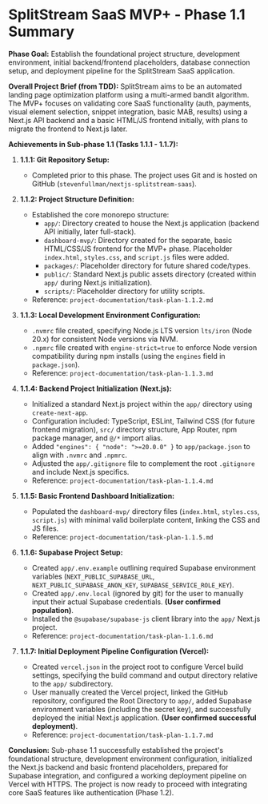 # SplitStream SaaS MVP+ - Phase 1.1 Summary

**Phase Goal:** Establish the foundational project structure, development environment, initial backend/frontend placeholders, database connection setup, and deployment pipeline for the SplitStream SaaS application.

**Overall Project Brief (from TDD):** SplitStream aims to be an automated landing page optimization platform using a multi-armed bandit algorithm. The MVP+ focuses on validating core SaaS functionality (auth, payments, visual element selection, snippet integration, basic MAB, results) using a Next.js API backend and a basic HTML/JS frontend initially, with plans to migrate the frontend to Next.js later.

**Achievements in Sub-phase 1.1 (Tasks 1.1.1 - 1.1.7):**

1.  **1.1.1: Git Repository Setup:**

    -   Completed prior to this phase. The project uses Git and is hosted on GitHub (`stevenfullman/nextjs-splitstream-saas`).

2.  **1.1.2: Project Structure Definition:**

    -   Established the core monorepo structure:
        -   `app/`: Directory created to house the Next.js application (backend API initially, later full-stack).
        -   `dashboard-mvp/`: Directory created for the separate, basic HTML/CSS/JS frontend for the MVP+ phase. Placeholder `index.html`, `styles.css`, and `script.js` files were added.
        -   `packages/`: Placeholder directory for future shared code/types.
        -   `public/`: Standard Next.js public assets directory (created within `app/` during Next.js initialization).
        -   `scripts/`: Placeholder directory for utility scripts.
    -   Reference: `project-documentation/task-plan-1.1.2.md`

3.  **1.1.3: Local Development Environment Configuration:**

    -   `.nvmrc` file created, specifying Node.js LTS version `lts/iron` (Node 20.x) for consistent Node versions via NVM.
    -   `.npmrc` file created with `engine-strict=true` to enforce Node version compatibility during npm installs (using the `engines` field in `package.json`).
    -   Reference: `project-documentation/task-plan-1.1.3.md`

4.  **1.1.4: Backend Project Initialization (Next.js):**

    -   Initialized a standard Next.js project within the `app/` directory using `create-next-app`.
    -   Configuration included: TypeScript, ESLint, Tailwind CSS (for future frontend migration), `src/` directory structure, App Router, npm package manager, and `@/*` import alias.
    -   Added `"engines": { "node": ">=20.0.0" }` to `app/package.json` to align with `.nvmrc` and `.npmrc`.
    -   Adjusted the `app/.gitignore` file to complement the root `.gitignore` and include Next.js specifics.
    -   Reference: `project-documentation/task-plan-1.1.4.md`

5.  **1.1.5: Basic Frontend Dashboard Initialization:**

    -   Populated the `dashboard-mvp/` directory files (`index.html`, `styles.css`, `script.js`) with minimal valid boilerplate content, linking the CSS and JS files.
    -   Reference: `project-documentation/task-plan-1.1.5.md`

6.  **1.1.6: Supabase Project Setup:**

    -   Created `app/.env.example` outlining required Supabase environment variables (`NEXT_PUBLIC_SUPABASE_URL`, `NEXT_PUBLIC_SUPABASE_ANON_KEY`, `SUPABASE_SERVICE_ROLE_KEY`).
    -   Created `app/.env.local` (ignored by git) for the user to manually input their actual Supabase credentials. **(User confirmed population)**.
    -   Installed the `@supabase/supabase-js` client library into the `app/` Next.js project.
    -   Reference: `project-documentation/task-plan-1.1.6.md`

7.  **1.1.7: Initial Deployment Pipeline Configuration (Vercel):**
    -   Created `vercel.json` in the project root to configure Vercel build settings, specifying the build command and output directory relative to the `app/` subdirectory.
    -   User manually created the Vercel project, linked the GitHub repository, configured the Root Directory to `app/`, added Supabase environment variables (including the secret key), and successfully deployed the initial Next.js application. **(User confirmed successful deployment)**.
    -   Reference: `project-documentation/task-plan-1.1.7.md`

**Conclusion:** Sub-phase 1.1 successfully established the project's foundational structure, development environment configuration, initialized the Next.js backend and basic frontend placeholders, prepared for Supabase integration, and configured a working deployment pipeline on Vercel with HTTPS. The project is now ready to proceed with integrating core SaaS features like authentication (Phase 1.2).
